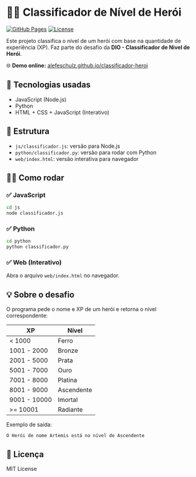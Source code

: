 # 🦸‍♂️ Classificador de Nível de Herói

[![GitHub Pages](https://img.shields.io/badge/GitHub-Pages-blue?logo=github)](https://alefeschulz.github.io/classificador-heroi)
[![License](https://img.shields.io/badge/license-MIT-green.svg)](LICENSE)

Este projeto classifica o nível de um herói com base na quantidade de experiência (XP). Faz parte do desafio da **DIO - Classificador de Nível de Herói**.

🌐 **Demo online:** [alefeschulz.github.io/classificador-heroi](https://alefeschulz.github.io/classificador-heroi)

## 🚀 Tecnologias usadas
- JavaScript (Node.js)
- Python
- HTML + CSS + JavaScript (Interativo)

## 📂 Estrutura
- `js/classificador.js`: versão para Node.js
- `python/classificador.py`: versão para rodar com Python
- `web/index.html`: versão interativa para navegador

## 🏃‍♂️ Como rodar

### ✅ JavaScript
```bash
cd js
node classificador.js
```

### ✅ Python
```bash
cd python
python classificador.py
```

### ✅ Web (Interativo)
Abra o arquivo `web/index.html` no navegador.

## 💡 Sobre o desafio
O programa pede o nome e XP de um herói e retorna o nível correspondente:

| XP                | Nível       |
|--------------------|-------------|
| < 1000             | Ferro       |
| 1001 - 2000        | Bronze      |
| 2001 - 5000        | Prata       |
| 5001 - 7000        | Ouro        |
| 7001 - 8000        | Platina     |
| 8001 - 9000        | Ascendente  |
| 9001 - 10000       | Imortal     |
| >= 10001           | Radiante    |

Exemplo de saída:
```
O Herói de nome Artemis está no nível de Ascendente
```

## 📝 Licença
MIT License
